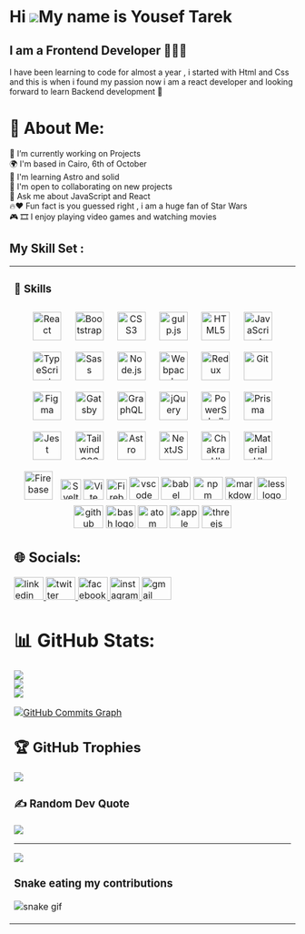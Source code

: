 Hi ![](https://user-images.githubusercontent.com/18350557/176309783-0785949b-9127-417c-8b55-ab5a4333674e.gif)My name is Yousef Tarek
====================================================================================================================================

I am a Frontend Developer 👨🏻‍💻
---------------------------------

I have been learning to code for almost a year , i started with Html and Css and this is when i found my passion now i am a react developer and looking forward to learn Backend development 🚀

# 💫 About Me:
🔭 I’m currently working on Projects<br>🌍  I'm based in Cairo, 6th of October<br>🧠  I'm learning Astro and solid<br>🤝  I'm open to collaborating on new projects<br>💬 Ask me about JavaScript and React<br>🔥♥️ Fun fact is you guessed right , i am a huge fan of Star Wars<br>🎮 🎞️ I enjoy playing video games and watching movies 

## My Skill Set : 
<table><tr><td valign="top" width="33%">



### 🔨 Skills 
<div align="center">  
<a href="https://reactjs.org/" target="_blank"><img style="margin: 10px" src="https://profilinator.rishav.dev/skills-assets/react-original-wordmark.svg" alt="React" height="50" /></a>  
<a href="https://getbootstrap.com/docs/3.4/javascript/" target="_blank"><img style="margin: 10px" src="https://profilinator.rishav.dev/skills-assets/bootstrap-plain.svg" alt="Bootstrap" height="50" /></a>  
<a href="https://www.w3schools.com/css/" target="_blank"><img style="margin: 10px" src="https://profilinator.rishav.dev/skills-assets/css3-original-wordmark.svg" alt="CSS3" height="50" /></a>  
<a href="https://gulpjs.com/" target="_blank"><img style="margin: 10px" src="https://profilinator.rishav.dev/skills-assets/gulp-plain.svg" alt="gulp.js" height="50" /></a>  
<a href="https://en.wikipedia.org/wiki/HTML5" target="_blank"><img style="margin: 10px" src="https://profilinator.rishav.dev/skills-assets/html5-original-wordmark.svg" alt="HTML5" height="50" /></a>  
<a href="https://www.javascript.com/" target="_blank"><img style="margin: 10px" src="https://profilinator.rishav.dev/skills-assets/javascript-original.svg" alt="JavaScript" height="50" /></a>  
<a href="https://www.typescriptlang.org/" target="_blank"><img style="margin: 10px" src="https://profilinator.rishav.dev/skills-assets/typescript-original.svg" alt="TypeScript" height="50" /></a>  
<a href="https://sass-lang.com/" target="_blank"><img style="margin: 10px" src="https://profilinator.rishav.dev/skills-assets/sass-original.svg" alt="Sass" height="50" /></a>  
<a href="https://nodejs.org/" target="_blank"><img style="margin: 10px" src="https://profilinator.rishav.dev/skills-assets/nodejs-original-wordmark.svg" alt="Node.js" height="50" /></a>  
<a href="https://webpack.js.org/" target="_blank"><img style="margin: 10px" src="https://profilinator.rishav.dev/skills-assets/webpack-original.svg" alt="Webpack" height="50" /></a>  
<a href="https://redux.js.org/" target="_blank"><img style="margin: 10px" src="https://profilinator.rishav.dev/skills-assets/redux-original.svg" alt="Redux" height="50" /></a>  
<a href="https://github.com/" target="_blank"><img style="margin: 10px" src="https://profilinator.rishav.dev/skills-assets/git-scm-icon.svg" alt="Git" height="50" /></a>  
<a href="https://www.figma.com/" target="_blank"><img style="margin: 10px" src="https://profilinator.rishav.dev/skills-assets/figma-icon.svg" alt="Figma" height="50" /></a>  
<a href="https://www.gatsbyjs.com/" target="_blank"><img style="margin: 10px" src="https://profilinator.rishav.dev/skills-assets/gatsby.png" alt="Gatsby" height="50" /></a>  
<a href="https://graphql.org/" target="_blank"><img style="margin: 10px" src="https://profilinator.rishav.dev/skills-assets/graphql.png" alt="GraphQL" height="50" /></a>  
<a href="https://jquery.com/" target="_blank"><img style="margin: 10px" src="https://profilinator.rishav.dev/skills-assets/jquery.png" alt="jQuery" height="50" /></a>  
<a href="https://docs.microsoft.com/en-us/powershell/" target="_blank"><img style="margin: 10px" src="https://profilinator.rishav.dev/skills-assets/powershell.png" alt="PowerShell" height="50" /></a>  
<a href="https://www.prisma.io/" target="_blank"><img style="margin: 10px" src="https://profilinator.rishav.dev/skills-assets/prisma.png" alt="Prisma" height="50" /></a>  
<a href="https://www.jestjs.io/" target="_blank"><img style="margin: 10px" src="https://profilinator.rishav.dev/skills-assets/jest.svg" alt="Jest" height="50" /></a>  
<a href="https://www.tailwindcss.com/" target="_blank"><img style="margin: 10px" src="https://profilinator.rishav.dev/skills-assets/tailwindcss.svg" alt="Tailwind CSS" height="50" /></a>  
<a href="https://www.astro.build/" target="_blank"><img style="margin: 10px" src="https://profilinator.rishav.dev/skills-assets/astro.svg" alt="Astro" height="50" /></a>  
<a href="https://nextjs.org/" target="_blank"><img style="margin: 10px" src="https://profilinator.rishav.dev/skills-assets/nextjs.png" alt="NextJS" height="50" /></a>  
<a href="https://chakra-ui.com/" target="_blank"><img style="margin: 10px" src="https://profilinator.rishav.dev/skills-assets/chakraui.png" alt="Chakra UI" height="50" /></a>  
<a href="https://mui.com/" target="_blank"><img style="margin: 10px" src="https://profilinator.rishav.dev/skills-assets/mui.png" alt="Material UI" height="50" /></a>
<a href="https://firebase.google.com/" target="_blank"><img style="margin: 10px" src="https://profilinator.rishav.dev/skills-assets/firebase.png" alt="Firebase" height="50" /></a>
<a href="https://svelte.dev/" target="_blank" rel="noreferrer"><img src="https://raw.githubusercontent.com/danielcranney/readme-generator/main/public/icons/skills/svelte-colored.svg" width="36" height="36" alt="Svelte" /></a>
<a href="https://vitejs.dev/" target="_blank" rel="noreferrer"><img src="https://raw.githubusercontent.com/danielcranney/readme-generator/main/public/icons/skills/vite-colored.svg" width="36" height="36" alt="Vite" /></a>
<a href="https://firebase.google.com/" target="_blank" rel="noreferrer"><img src="https://raw.githubusercontent.com/danielcranney/readme-generator/main/public/icons/skills/firebase-colored.svg" width="36" height="36" alt="Firebase" /></a>
  <img src="https://cdn.jsdelivr.net/gh/devicons/devicon/icons/vscode/vscode-original.svg" height="40" width="52" alt="vscode logo"  />
  <img src="https://cdn.jsdelivr.net/gh/devicons/devicon/icons/babel/babel-original.svg" height="40" width="52" alt="babel logo"  />
  <img src="https://cdn.jsdelivr.net/gh/devicons/devicon/icons/npm/npm-original-wordmark.svg" height="40" width="52" alt="npm logo"  />
  <img src="https://cdn.jsdelivr.net/gh/devicons/devicon/icons/markdown/markdown-original.svg" height="40" width="52" alt="markdown logo"  />
  <img src="https://cdn.jsdelivr.net/gh/devicons/devicon/icons/less/less-plain-wordmark.svg" height="40" width="52" alt="less logo"  />
  <img src="https://cdn.jsdelivr.net/gh/devicons/devicon/icons/github/github-original.svg" height="40" width="52" alt="github logo"  />
  <img src="https://cdn.jsdelivr.net/gh/devicons/devicon/icons/bash/bash-original.svg" height="40" width="52" alt="bash logo"  />
  <img src="https://cdn.jsdelivr.net/gh/devicons/devicon/icons/atom/atom-original.svg" height="40" width="52" alt="atom logo"  />
  <img src="https://cdn.jsdelivr.net/gh/devicons/devicon/icons/apple/apple-original.svg" height="40" width="52" alt="apple logo"  />
  <img src="https://cdn.jsdelivr.net/gh/devicons/devicon/icons/threejs/threejs-original.svg" height="40" width="52" alt="threejs logo"  />
  


###
</div>

###
</div>

###
</div>

## 🌐 Socials:
<div align="left">
  <a href="https://www.linkedin.com/in/yousef-tarek-3a7467263/" target="_blank">
    <img src="https://raw.githubusercontent.com/maurodesouza/profile-readme-generator/master/src/assets/icons/social/linkedin/default.svg" width="52" height="40" alt="linkedin logo"  />
  </a>
  <a href="https://twitter.com/yousefg0hary" target="_blank">
    <img src="https://raw.githubusercontent.com/maurodesouza/profile-readme-generator/master/src/assets/icons/social/twitter/default.svg" width="52" height="40" alt="twitter logo"  />
  </a>
  <a href="https://www.facebook.com/yousef.algohary.33" target="_blank">
    <img src="https://raw.githubusercontent.com/maurodesouza/profile-readme-generator/master/src/assets/icons/social/facebook/default.svg" width="52" height="40" alt="facebook logo"  />
  </a>
  <a href="https://www.instagram.com/yousefalgohary/" target="_blank">
    <img src="https://raw.githubusercontent.com/maurodesouza/profile-readme-generator/master/src/assets/icons/social/instagram/default.svg" width="52" height="40" alt="instagram logo"  />
  </a>
  <a href="yousefelgohary455@gmail.com" target="_blank">
    <img src="https://raw.githubusercontent.com/maurodesouza/profile-readme-generator/master/src/assets/icons/social/gmail/default.svg" width="52" height="40" alt="gmail logo"  />
  </a>
</div>

###


# 📊 GitHub Stats:
![](https://github-readme-stats.vercel.app/api?username=Darthdevv&theme=dark&hide_border=true&include_all_commits=false&count_private=false)<br/>
![](https://github-readme-streak-stats.herokuapp.com/?user=Darthdevv&theme=dark&hide_border=true)<br/>
![](https://github-readme-stats.vercel.app/api/top-langs/?username=Darthdevv&theme=dark&hide_border=true&include_all_commits=false&count_private=false&layout=compact)

<!-- Proudly created with GPRM ( https://gprm.itsvg.in ) -->

<a href="http://www.github.com/Darthdevv"><img src="https://github-readme-activity-graph.cyclic.app/graph?username=Darthdevv&bg_color=171717&color=ffffff&line=f97316&point=ffffff&area_color=171717&area=true&hide_border=true&custom_title=GitHub%20Commits%20Graph" alt="GitHub Commits Graph" /></a>



## 🏆 GitHub Trophies
![](https://github-profile-trophy.vercel.app/?username=Darthdevv&theme=flat&no-frame=true&no-bg=false&margin-w=4)


### ✍️ Random Dev Quote
![](https://quotes-github-readme.vercel.app/api?type=horizontal&theme=dark)


---
[![](https://visitcount.itsvg.in/api?id=Darthdevv&icon=2&color=12)](https://visitcount.itsvg.in)

<!-- Proudly created with GPRM ( https://gprm.itsvg.in ) -->




<!-- Proudly created with GPRM ( https://gprm.itsvg.in ) -->


<!--
**Darthdevv/Darthdevv** is a ✨ _special_ ✨ repository because its `README.md` (this file) appears on your GitHub profile.

Here are some ideas to get you started:

- 🔭 I’m currently working on ...
- 🌱 I’m currently learning ...
- 👯 I’m looking to collaborate on ...
- 🤔 I’m looking for help with ...
- 💬 Ask me about ...
- 📫 How to reach me: ...
- 😄 Pronouns: ...
- ⚡ Fun fact: ...
-->

### Snake eating my contributions
![snake gif](https://github.com/Darthdevv/Darthdevv/blob/output/github-contribution-grid-snake.svg)



